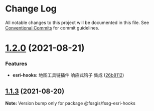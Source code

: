 # Change Log

All notable changes to this project will be documented in this file.
See [Conventional Commits](https://conventionalcommits.org) for commit guidelines.

# [1.2.0](https://gitee.com/fssgis/fssgis/compare/@fssgis/fssg-esri-hooks@1.1.3...@fssgis/fssg-esri-hooks@1.2.0) (2021-08-21)


### Features

* **esri-hooks:** 地图工具链插件 响应式钩子 集成 ([26b8112](https://gitee.com/fssgis/fssgis/commits/26b8112fa6ee64096add4d44f087eb61ada7889b))





## [1.1.3](https://gitee.com/fssgis/fssgis/compare/@fssgis/fssg-esri-hooks@1.1.2...@fssgis/fssg-esri-hooks@1.1.3) (2021-08-20)

**Note:** Version bump only for package @fssgis/fssg-esri-hooks
